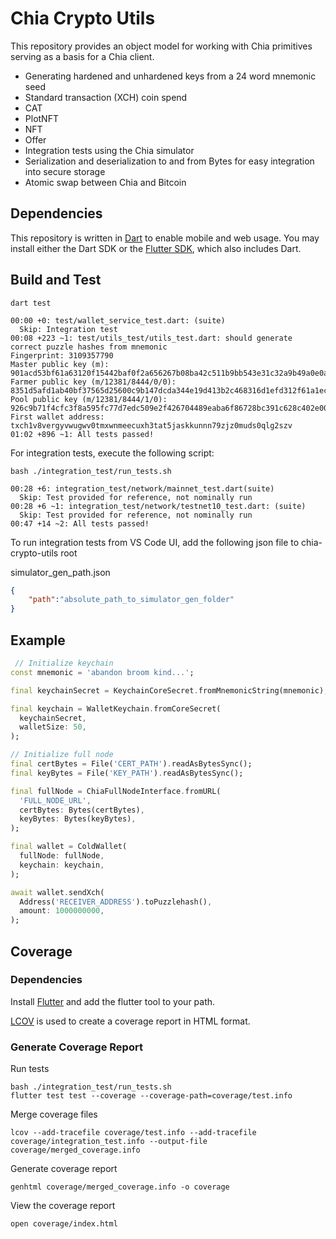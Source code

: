 # Chia Crypto Utils

This repository provides an object model for working with Chia primitives serving as a basis for a Chia client.

- Generating hardened and unhardened keys from a 24 word mnemonic seed
- Standard transaction (XCH) coin spend
- CAT
- PlotNFT
- NFT
- Offer
- Integration tests using the Chia simulator
- Serialization and deserialization to and from Bytes for easy integration into secure storage
- Atomic swap between Chia and Bitcoin

## Dependencies

This repository is written in [Dart](https://dart.dev/get-dart) to enable mobile and web usage. You may install either the Dart SDK or the [Flutter SDK](https://docs.flutter.dev/get-started/install), which also includes Dart. 

## Build and Test

```console
dart test
```

```console
00:00 +0: test/wallet_service_test.dart: (suite)
  Skip: Integration test
00:08 +223 ~1: test/utils_test/utils_test.dart: should generate correct puzzle hashes from mnemonic
Fingerprint: 3109357790
Master public key (m): 901acd53bf61a63120f15442baf0f2a656267b08ba42c511b9bb543e31c32a9b49a0e0aa5e897bc81878d703fcd889f3
Farmer public key (m/12381/8444/0/0): 8351d5afd1ab40bf37565d25600c9b147dcda344e19d413b2c468316d1efd312f61a1eca02a74f8d5f0d6e79911c23ca
Pool public key (m/12381/8444/1/0): 926c9b71f4cfc3f8a595fc77d7edc509e2f426704489eaba6f86728bc391c628c402e00190ba3617931649d8c53b5520
First wallet address: txch1v8vergyvwugwv0tmxwnmeecuxh3tat5jaskkunnn79zjz0muds0qlg2szv
01:02 +896 ~1: All tests passed!
```

For integration tests, execute the following script:

```console
bash ./integration_test/run_tests.sh
```

```console
00:28 +6: integration_test/network/mainnet_test.dart(suite)
  Skip: Test provided for reference, not nominally run
00:28 +6 ~1: integration_test/network/testnet10_test.dart: (suite)
  Skip: Test provided for reference, not nominally run
00:47 +14 ~2: All tests passed!
```

To run integration tests from VS Code UI, add the following json file to chia-crypto-utils root
    
simulator_gen_path.json
```json
{
    "path":"absolute_path_to_simulator_gen_folder"
}
```

## Example
```dart
 // Initialize keychain
const mnemonic = 'abandon broom kind...';

final keychainSecret = KeychainCoreSecret.fromMnemonicString(mnemonic);

final keychain = WalletKeychain.fromCoreSecret(
  keychainSecret,
  walletSize: 50,
);

// Initialize full node
final certBytes = File('CERT_PATH').readAsBytesSync();
final keyBytes = File('KEY_PATH').readAsBytesSync();

final fullNode = ChiaFullNodeInterface.fromURL(
  'FULL_NODE_URL',
  certBytes: Bytes(certBytes),
  keyBytes: Bytes(keyBytes),
);

final wallet = ColdWallet(
  fullNode: fullNode,
  keychain: keychain,
);

await wallet.sendXch(
  Address('RECEIVER_ADDRESS').toPuzzlehash(),
  amount: 1000000000,
);
```

## Coverage 

### Dependencies

Install [Flutter](https://docs.flutter.dev/get-started/install) and add the flutter tool to your path.

[LCOV](https://ltp.sourceforge.net/coverage/lcov.php) is used to create a coverage report in HTML format.

### Generate Coverage Report

Run tests
```console
bash ./integration_test/run_tests.sh
flutter test test --coverage --coverage-path=coverage/test.info
```

Merge coverage files
```console
lcov --add-tracefile coverage/test.info --add-tracefile coverage/integration_test.info --output-file coverage/merged_coverage.info
```

Generate coverage report
```console
genhtml coverage/merged_coverage.info -o coverage
```

View the coverage report
```console
open coverage/index.html
```